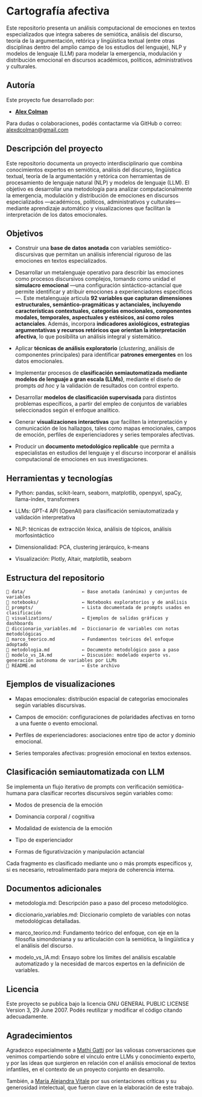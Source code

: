 # Cartografía afectiva

Este repositorio presenta un análisis computacional de emociones en textos especializados que integra saberes de semiótica, análisis del discurso, teoría de la argumentación, retórica y lingüística textual (entre otras disciplinas dentro del amplio campo de los estudios del lenguaje), NLP y modelos de lenguaje (LLM) para modelar la emergencia, modulación y distribución emocional en discursos académicos, políticos, administrativos y culturales.

## Autoría

Este proyecto fue desarrollado por:

- **[Alex Colman](https://independent.academia.edu/AlexColman1)**

Para dudas o colaboraciones, podés contactarme vía GitHub o correo:
alexdcolman@gmail.com


## Descripción del proyecto

Este repositorio documenta un proyecto interdisciplinario que combina conocimientos expertos en semiótica, análisis del discurso, lingüística textual, teoría de la argumentación y retórica con herramientas de procesamiento de lenguaje natural (NLP) y modelos de lenguaje (LLM). El objetivo es desarrollar una metodología para analizar computacionalmente la emergencia, modulación y distribución de emociones en discursos especializados —académicos, políticos, administrativos y culturales— mediante aprendizaje automático y visualizaciones que facilitan la interpretación de los datos emocionales.

## Objetivos

- Construir una **base de datos anotada** con variables semiótico-discursivas que permitan un análisis inferencial riguroso de las emociones en textos especializados.

- Desarrollar un metalenguaje operativo para describir las emociones como procesos discursivos complejos, tomando como unidad el **simulacro emocional** —una configuración sintáctico-actancial que permite identificar y atribuir emociones a experienciadores específicos—. Este metalenguaje articula **92 variables que capturan dimensiones estructurales, semántico-pragmáticas y actanciales, incluyendo características contextuales, categorías emocionales, componentes modales, temporales, aspectuales y estésicos, así como roles actanciales**. Además, incorpora **indicadores axiológicos, estrategias argumentativas y recursos retóricos que orientan la interpretación afectiva**, lo que posibilita un análisis integral y sistemático.

- Aplicar **técnicas de análisis exploratorio** (*clustering*, análisis de componentes principales) para identificar **patrones emergentes** en los datos emocionales.

- Implementar procesos de **clasificación semiautomatizada mediante modelos de lenguaje a gran escala (LLMs)**, mediante el diseño de prompts *ad hoc* y la validación de resultados con control experto.

- Desarrollar **modelos de clasificación supervisada** para distintos problemas específicos, a partir del empleo de conjuntos de variables seleccionados según el enfoque analítico.

- Generar **visualizaciones interactivas** que faciliten la interpretación y comunicación de los hallazgos, tales como mapas emocionales, campos de emoción, perfiles de experienciadores y series temporales afectivas.

- Producir un **documento metodológico replicable** que permita a especialistas en estudios del lenguaje y el discurso incorporar el análisis computacional de emociones en sus investigaciones.

## Herramientas y tecnologías

- Python: pandas, scikit-learn, seaborn, matplotlib, openpyxl, spaCy, llama-index, transformers

- LLMs: GPT-4 API (OpenAI) para clasificación semiautomatizada y validación interpretativa

- NLP: técnicas de extracción léxica, análisis de tópicos, análisis morfosintáctico

- Dimensionalidad: PCA, clustering jerárquico, k-means

- Visualización: Plotly, Altair, matplotlib, seaborn

## Estructura del repositorio

    📁 data/                     ← Base anotada (anónima) y conjuntos de variables
    📁 notebooks/                ← Notebooks exploratorios y de análisis
    📁 prompts/                  ← Lista documentada de prompts usados en clasificación
    📁 visualizations/           ← Ejemplos de salidas gráficas y dashboards
    📄 diccionario_variables.md  ← Diccionario de variables con notas metodológicas
    📄 marco_teorico.md          ← Fundamentos teóricos del enfoque adoptado
    📄 metodologia.md            ← Documento metodológico paso a paso
    📄 modelo_vs_IA.md           ← Discusión: modelado experto vs. generación autónoma de variables por LLMs
    📄 README.md                 ← Este archivo

## Ejemplos de visualizaciones

- Mapas emocionales: distribución espacial de categorías emocionales según variables discursivas.

- Campos de emoción: configuraciones de polaridades afectivas en torno a una fuente o evento emocional.

- Perfiles de experienciadores: asociaciones entre tipo de actor y dominio emocional.

- Series temporales afectivas: progresión emocional en textos extensos.

## Clasificación semiautomatizada con LLM

Se implementa un flujo iterativo de prompts con verificación semiótica-humana para clasificar recortes discursivos según variables como:

- Modos de presencia de la emoción

- Dominancia corporal / cognitiva

- Modalidad de existencia de la emoción

- Tipo de experienciador

- Formas de figurativización y manipulación actancial

Cada fragmento es clasificado mediante uno o más prompts específicos y, si es necesario, retroalimentado para mejora de coherencia interna.

## Documentos adicionales

- metodologia.md: Descripción paso a paso del proceso metodológico.

- diccionario_variables.md: Diccionario completo de variables con notas metodológicas detalladas.

- marco_teorico.md: Fundamento teórico del enfoque, con eje en la filosofía simondoniana y su articulación con la semiótica, la lingüística y el análisis del discurso.

- modelo_vs_IA.md: Ensayo sobre los límites del análisis escalable automatizado y la necesidad de marcos expertos en la definición de variables.

## Licencia

Este proyecto se publica bajo la licencia GNU GENERAL PUBLIC LICENSE Version 3, 29 June 2007. Podés reutilizar y modificar el código citando adecuadamente.

## Agradecimientos

Agradezco especialmente a [Mathi Gatti](https://mathigatti.com/) por las valiosas conversaciones que venimos compartiendo sobre el vínculo entre LLMs y conocimiento experto, y por las ideas que surgieron en relación con el análisis emocional de textos infantiles, en el contexto de un proyecto conjunto en desarrollo.

También, a [María Alejandra Vitale](https://uba.academia.edu/AlejandraVitale) por sus orientaciones críticas y su generosidad intelectual, que fueron clave en la elaboración de este trabajo.
